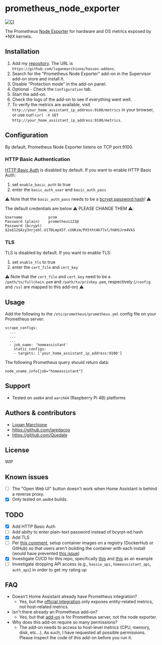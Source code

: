 # prometheus_node_exporter

[![CI](https://github.com/loganmarchione/hassos-addons/actions/workflows/main.yml/badge.svg)](https://github.com/loganmarchione/hassos-addons/actions/workflows/main.yml)

The Prometheus [Node Exporter](https://github.com/prometheus/node_exporter) for hardware and OS metrics exposed by \*NIX kernels.

## Installation

1. Add my [repository](https://github.com/loganmarchione/hassos-addons). The URL is `https://github.com/loganmarchione/hassos-addons`.
1. Search for the "Prometheus Node Exporter" add-on in the Supervisor add-on store and install it.
1. Disable "Protection mode" in the add-on panel.
1. Optional - Check the `Configuration` tab.
1. Start the add-on.
1. Check the logs of the add-on to see if everything went well.
1. To verify the metrics are available, visit `http://your_home_assistant_ip_address:9100/metrics` in your browser, or use curl `curl -X GET http://your_home_assistant_ip_address:9100/metrics`.

## Configuration

By default, Prometheus Node Exporter listens on TCP port 9100.

### HTTP Basic Authentication

[HTTP Basic Auth](https://en.wikipedia.org/wiki/Basic_access_authentication) is disabled by default. If you want to enable HTTP Basic Auth:

1. set `enable_basic_auth` to true
1. enter the `basic_auth_user` and `basic_auth_pass`

⚠️ Note that the `basic_auth_pass` needs to be a [bcrypt password hash](https://prometheus.io/docs/guides/basic-auth/)! ⚠️

The default credentials are below ⚠️ PLEASE CHANGE THEM ⚠️:

```
Username            prom
Password (plain)    prometheus123@
Password (bcrypt)   $2a$12$Azy3nrjebl.U17DLmpX57.cUUKzm/PX5thtAkf7xl/hUHSJrm4VkS
```

### TLS

TLS is disabled by default. If you want to enable TLS:

1. set `enable_tls` to true
1. enter the `cert_file` and `cert_key`

⚠️ Note that the `cert_file` and `cert_key` need to be a `/path/to/fullchain.pem` and `/path/to/privkey.pem`, respectively (`/config` and `/ssl` are mapped to this add-on) ⚠️

## Usage

Add the following to the `/etc/prometheus/prometheus.yml` config file on your Prometheus server:

```
scrape_configs:
  ...
  ...
  ...
  - job_name: 'homeassistant'
    static_configs:
    - targets: ['your_home_assistant_ip_address:9100']
```

The following Prometheus query should return data:

```
node_uname_info{job="homeassistant"}
```

## Support

- Tested on `amd64` and `aarch64` (Raspberry Pi 4B) platforms

## Authors & contributors

- [Logan Marchione](https://github.com/loganmarchione)
- https://github.com/jaredacox
- https://github.com/Quedale

## License

WIP

## Known issues

- [ ] The "Open Web UI" button doesn't work when Home Assistant is behind a reverse proxy.
- [x] Only tested on `amd64` builds.

## TODO

- [x] Add HTTP Basic Auth
- [ ] Add abilty to enter plain-text password instead of bcyrpt-ed hash
- [x] Add TLS
- [ ] Per [this comment](https://community.home-assistant.io/t/hello-world-example-addon-from-developer-docs-stopped-working-s6-overlay-issue/421486/7), setup container images on a registry (DockerHub or GitHub) so that users aren't building the container with each install (would have prevented [this issue](https://github.com/loganmarchione/hassos-addons/issues/2))
- [x] Investigate CI/CD for this repo, specifically [this](https://github.com/home-assistant/actions) and [this](https://github.com/hassio-addons/addon-glances/blob/main/.github/workflows/ci.yaml) as an example
- [ ] Investigate dropping API access (e.g., `hassio_api`, `homeassistant_api`, `auth_api`) in order to get my rating up

## FAQ

- Doesn't Home Assistant already have Prometheus integration?
  - Yes, but the [official integration](https://www.home-assistant.io/integrations/prometheus/) only exposes entity-related metrics, not host-related metrics.
- Isn't there already an Prometheus add-on?
  - Yes, but that [add-on](https://github.com/hassio-addons/addon-prometheus) is for Prometheus server, not the node exporter.
- Why does this add-on require so many permissions?
  - The add-on needs to access to host-level metrics (CPU, memory, disk, etc...). As such, I have requested all possible permissions. Please inspect the code of this add-on before you run it.
